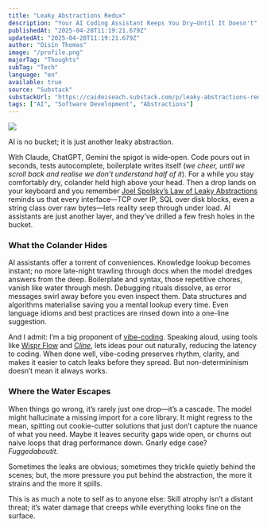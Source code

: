 ```yaml
---
title: "Leaky Abstractions Redux"
description: "Your AI Coding Assistant Keeps You Dry—Until It Doesn't"
publishedAt: "2025-04-28T11:19:21.679Z"
updatedAt: "2025-04-28T11:19:21.679Z"
author: "Oisín Thomas"
image: "/profile.png"
majorTag: "Thoughts"
subTag: "Tech"
language: "en"
available: true
source: "Substack"
substackUrl: "https://caideiseach.substack.com/p/leaky-abstractions-redux"
tags: ["AI", "Software Development", "Abstractions"]
---
```


![](https://substack-post-media.s3.amazonaws.com/public/images/19e34fd1-6cfc-4820-b6c7-034fc7e55595_368x489.png)

AI is no bucket; it is just another leaky abstraction.

With Claude, ChatGPT, Gemini the spigot is wide‑open. Code pours out in seconds, tests autocomplete, boilerplate writes itself (_we cheer, until we scroll back and realise we don’t understand half of it_). For a while you stay comfortably dry, colander held high above your head. Then a drop lands on your keyboard and you remember [Joel Spolsky’s Law of Leaky Abstractions](https://www.joelonsoftware.com/2002/11/11/the-law-of-leaky-abstractions/) reminds us that every interface—TCP over IP, SQL over disk blocks, even a string class over raw bytes—lets reality seep through under load. AI assistants are just another layer, and they’ve drilled a few fresh holes in the bucket.

### What the Colander Hides

AI assistants offer a torrent of conveniences. Knowledge lookup becomes instant; no more late-night trawling through docs when the model dredges answers from the deep. Boilerplate and syntax, those repetitive chores, vanish like water through mesh. Debugging rituals dissolve, as error messages swirl away before you even inspect them. Data structures and algorithms materialise saving you a mental lookup every time. Even language idioms and best practices are rinsed down into a one-line suggestion.

And I admit: I’m a big proponent of [vibe-coding](https://x.com/karpathy/status/1886192184808149383). Speaking aloud, using tools like [Wispr Flow](https://wisprflow.ai/) and [C](https://cline.bot/)_[line](https://cline.bot/)_, lets ideas pour out naturally, reducing the latency to coding. When done well, vibe-coding preserves rhythm, clarity, and makes it easier to catch leaks before they spread. But non-determininism doesn’t mean it always works.

### Where the Water Escapes

When things go wrong, it’s rarely just one drop—it’s a cascade. The model might hallucinate a missing import for a core library. It might regress to the mean, spitting out cookie-cutter solutions that just don’t capture the nuance of what you need. Maybe it leaves security gaps wide open, or churns out naive loops that drag performance down. Gnarly edge case? _Fuggedaboutit_.

Sometimes the leaks are obvious; sometimes they trickle quietly behind the scenes; but, the more pressure you put behind the abstraction, the more it strains and the more it spills.

This is as much a note to self as to anyone else: Skill atrophy isn’t a distant threat; it’s water damage that creeps while everything looks fine on the surface.

